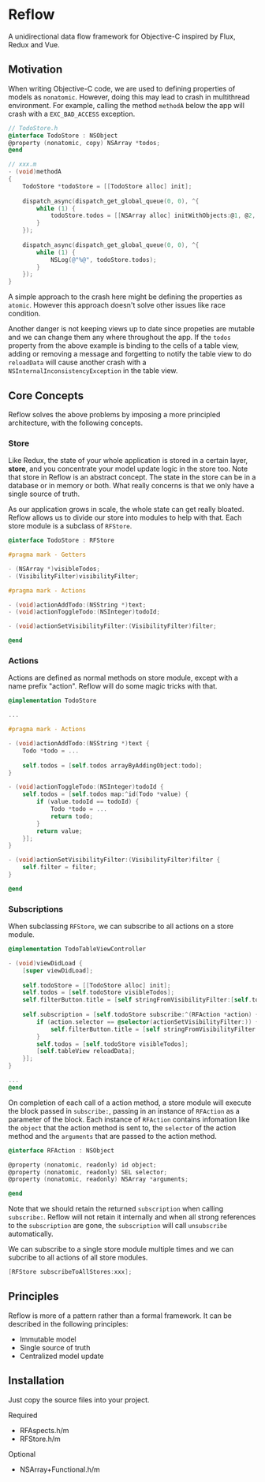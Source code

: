 # Reflow
A unidirectional data flow framework for Objective-C inspired by Flux, Redux and Vue.

## Motivation

When writing Objective-C code, we are used to defining properties of models as `nonatomic`. However, doing this may lead to crash in multithread environment. For example, calling the method `methodA` below the app will crash with a `EXC_BAD_ACCESS` exception.

```objective-c
// TodoStore.h
@interface TodoStore : NSObject
@property (nonatomic, copy) NSArray *todos;
@end

// xxx.m
- (void)methodA
{
    TodoStore *todoStore = [[TodoStore alloc] init];
    
    dispatch_async(dispatch_get_global_queue(0, 0), ^{
        while (1) {
            todoStore.todos = [[NSArray alloc] initWithObjects:@1, @2, @3, nil];
        }
    });
    
    dispatch_async(dispatch_get_global_queue(0, 0), ^{
        while (1) {
            NSLog(@"%@", todoStore.todos);
        }
    });
}
```

A simple approach to the crash here might be defining the properties as `atomic`. However this approach doesn't solve other issues like race condition.

Another danger is not keeping views up to date since propeties are mutable and we can change them any where throughout the app. If the `todos` property from the above example is binding to the cells of a table view, adding or removing a message and forgetting to notify the table view to do `reloadData` will cause another crash with a `NSInternalInconsistencyException` in the table view.

## Core Concepts

Reflow solves the above problems by imposing a more principled architecture, with the following concepts.

### Store

Like Redux, the state of your whole application is stored in a certain layer, **store**, and you concentrate your model update logic in the store too. Note that store in Reflow is an abstract concept. The state in the store can be in a database or in memory or both. What really concerns is that we only have a single source of truth.

As our application grows in scale, the whole state can get really bloated. Reflow allows us to divide our store into modules to help with that. Each store module is a subclass of `RFStore`.

```objective-c
@interface TodoStore : RFStore

#pragma mark - Getters

- (NSArray *)visibleTodos;
- (VisibilityFilter)visibilityFilter;

#pragma mark - Actions

- (void)actionAddTodo:(NSString *)text;
- (void)actionToggleTodo:(NSInteger)todoId;

- (void)actionSetVisibilityFilter:(VisibilityFilter)filter;

@end
```

### Actions

Actions are defined as normal methods on store module, except with a name prefix "action". Reflow will do some magic tricks with that.

```objective-c
@implementation TodoStore

...

#pragma mark - Actions

- (void)actionAddTodo:(NSString *)text {
    Todo *todo = ...
    
    self.todos = [self.todos arrayByAddingObject:todo];
}

- (void)actionToggleTodo:(NSInteger)todoId {
    self.todos = [self.todos map:^id(Todo *value) {
        if (value.todoId == todoId) {
            Todo *todo = ...
            return todo;
        }
        return value;
    }];
}

- (void)actionSetVisibilityFilter:(VisibilityFilter)filter {
    self.filter = filter;
}

@end
```

### Subscriptions

When subclassing `RFStore`, we can subscribe to all actions on a store module.

```objective-c
@implementation TodoTableViewController

- (void)viewDidLoad {
    [super viewDidLoad];
    
    self.todoStore = [[TodoStore alloc] init];
    self.todos = [self.todoStore visibleTodos];
    self.filterButton.title = [self stringFromVisibilityFilter:[self.todoStore visibilityFilter]];
    
    self.subscription = [self.todoStore subscribe:^(RFAction *action) {
        if (action.selector == @selector(actionSetVisibilityFilter:)) {
            self.filterButton.title = [self stringFromVisibilityFilter:[self.todoStore visibilityFilter]];
        }
        self.todos = [self.todoStore visibleTodos];
        [self.tableView reloadData];
    }];
}

...
@end
```

On completion of each call of a action method, a store module will execute the block passed in `subscribe:`, passing in an instance of `RFAction` as a parameter of the block. Each instance of `RFAction` contains infomation like the `object` that the action method is sent to, the `selector` of the action method and the `arguments` that are passed to the action method.

```objective-c
@interface RFAction : NSObject

@property (nonatomic, readonly) id object;
@property (nonatomic, readonly) SEL selector;
@property (nonatomic, readonly) NSArray *arguments;

@end
```

Note that we should retain the returned `subscription` when calling `subscribe:`. Reflow will not retain it internally and when all strong references to the `subscription` are gone, the `subscription` will call `unsubscribe` automatically.

We can subscribe to a single store module multiple times and we can subcribe to all actions of all store modules.
```objective-c
[RFStore subscribeToAllStores:xxx];
```

## Principles

Reflow is more of a pattern rather than a formal framework. It can be described in the following principles:

* Immutable model
* Single source of truth
* Centralized model update

## Installation

Just copy the source files into your project.

Required
* RFAspects.h/m
* RFStore.h/m

Optional
* NSArray+Functional.h/m
